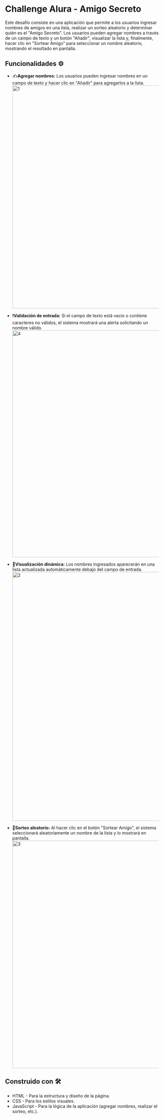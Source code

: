 <h1>Challenge Alura - Amigo Secreto</h1>
<p>Este desafío consiste en una aplicación que permite a los usuarios ingresar nombres de amigos en una lista, 
  realizar un sorteo aleatorio y determinar quién es el "Amigo Secreto". Los usuarios pueden agregar nombres a 
  través de un campo de texto y un botón "Añadir", visualizar la lista y, finalmente, hacer clic en "Sortear Amigo" 
  para seleccionar un nombre aleatorio, mostrando el resultado en pantalla.</p>

<h2>Funcionalidades ⚙️</h2>
<ul>
  <li>✍️<strong>Agregar nombres:</strong> Los usuarios pueden ingresar nombres en un campo de texto y hacer clic en "Añadir" para agregarlos a la lista.</li>
  <img width="964" height="731" alt="1" src="https://github.com/user-attachments/assets/889a18ed-8a41-404a-84b5-58bfb7a7d51b" />
  <p></p>
  <li>❗<strong>Validación de entrada:</strong> Si el campo de texto está vacío o contiene caracteres no válidos, el sistema mostrará una alerta solicitando un nombre válido.</li>
  <img width="934" height="744" alt="4" src="https://github.com/user-attachments/assets/0c114e38-b637-44e3-9c78-c1c023204c77" />

  <p></p>
  <li>👀<strong>Visualización dinámica:</strong> Los nombres ingresados aparecerán en una lista actualizada automáticamente debajo del campo de entrada.</li>
  <img width="989" height="816" alt="2" src="https://github.com/user-attachments/assets/0f5071e0-6689-4b2c-9263-1c5ce4dd8924" />

  <p></p>
  <li>🎲<strong>Sorteo aleatorio:</strong> Al hacer clic en el botón "Sortear Amigo", el sistema seleccionará aleatoriamente un nombre de la lista y lo mostrará en pantalla.</li>
  <img width="989" height="746" alt="3" src="https://github.com/user-attachments/assets/fd715533-b424-486d-a0a5-f964b2f89939" />

  <p></p>
</ul>
<h2>Construido con 🛠️</h2>
<ul>
  <li>HTML - Para la estructura y diseño de la página.</li>
  <li>CSS - Para los estilos visuales.</li>
  <li>JavaScript - Para la lógica de la aplicación (agregar nombres, realizar el sorteo, etc.).</li>
</ul>


